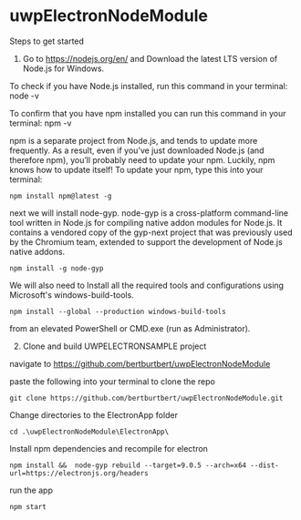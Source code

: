 # uwpElectronNodeModule

Steps to get started

1) Go to https://nodejs.org/en/ and Download the latest LTS version of Node.js for Windows.

To check if you have Node.js installed, run this command in your terminal:
    node -v

To confirm that you have npm installed you can run this command in your terminal:
    npm -v

npm is a separate project from Node.js, and tends to update more frequently. As a result, even if you’ve just downloaded Node.js (and therefore npm), you’ll probably need to update your npm. Luckily, npm knows how to update itself! To update your npm, type this into your terminal:

    npm install npm@latest -g


next we will install node-gyp. node-gyp is a cross-platform command-line tool written in Node.js for compiling native addon modules for Node.js. It contains a vendored copy of the gyp-next project that was previously used by the Chromium team, extended to support the development of Node.js native addons.

    npm install -g node-gyp

We will also need to Install all the required tools and configurations using Microsoft's windows-build-tools.

    npm install --global --production windows-build-tools 

from an elevated PowerShell or CMD.exe (run as Administrator).

2) Clone and build UWPELECTRONSAMPLE project

navigate to https://github.com/bertburtbert/uwpElectronNodeModule

paste  the following into your terminal to clone the repo
        
    git clone https://github.com/bertburtbert/uwpElectronNodeModule.git 

Change directories to the ElectronApp folder

    cd .\uwpElectronNodeModule\ElectronApp\

Install npm dependencies and recompile for electron
        
    npm install &&  node-gyp rebuild --target=9.0.5 --arch=x64 --dist-url=https://electronjs.org/headers

run the app

    npm start

